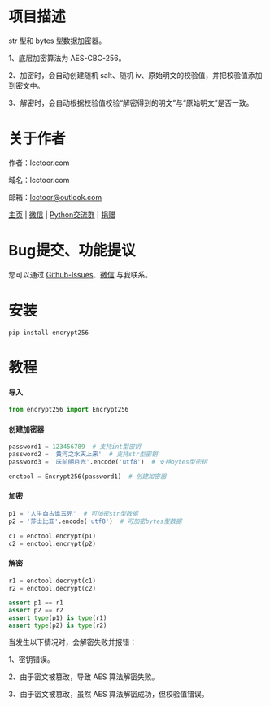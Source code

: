 # 项目描述

str 型和 bytes 型数据加密器。

1、底层加密算法为 AES-CBC-256。

2、加密时，会自动创建随机 salt、随机 iv、原始明文的校验值，并把校验值添加到密文中。

3、解密时，会自动根据校验值校验“解密得到的明文”与“原始明文”是否一致。

# 关于作者

作者：lcctoor.com

域名：lcctoor.com

邮箱：lcctoor@outlook.com

[主页](https://lcctoor.github.io/me/) \| [微信](https://lcctoor.github.io/me/author/WeChatQR-max.jpg) \| [Python交流群](https://lcctoor.github.io/me/lccpy/WechatReadersGroupQR-original.jpg) \| [捐赠](https://lcctoor.github.io/me/donation/donationQR-1rmb-max.jpg)

# Bug提交、功能提议

您可以通过 [Github-Issues](https://github.com/lcctoor/lccpy/issues)、[微信](https://lcctoor.github.io/me/author/WeChatQR-max.jpg) 与我联系。

# 安装

```
pip install encrypt256
```

# 教程

#### 导入

```python
from encrypt256 import Encrypt256
```

#### 创建加密器

```python
password1 = 123456789  # 支持int型密钥
password2 = '黄河之水天上来'  # 支持str型密钥
password3 = '床前明月光'.encode('utf8')  # 支持bytes型密钥

enctool = Encrypt256(password1)  # 创建加密器
```

#### 加密

```python
p1 = '人生自古谁五死'  # 可加密str型数据
p2 = '莎士比亚'.encode('utf8')  # 可加密bytes型数据

c1 = enctool.encrypt(p1)
c2 = enctool.encrypt(p2)
```

#### 解密

```python
r1 = enctool.decrypt(c1)
r2 = enctool.decrypt(c2)

assert p1 == r1
assert p2 == r2
assert type(p1) is type(r1)
assert type(p2) is type(r2)
```

当发生以下情况时，会解密失败并报错：

1、密钥错误。

2、由于密文被篡改，导致 AES 算法解密失败。

3、由于密文被篡改，虽然 AES 算法解密成功，但校验值错误。
